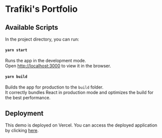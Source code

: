 # Trafiki's Portfolio

## Available Scripts

In the project directory, you can run:

#### `yarn start`

Runs the app in the development mode.<br />
Open [http://localhost:3000](http://localhost:3000) to view it in the browser.


#### `yarn build`

Builds the app for production to the `build` folder.<br />
It correctly bundles React in production mode and optimizes the build for the best performance.

## Deployment
This demo is deployed on Vercel. You can access the deployed application by clicking [here](https://trafiki-dev.vercel.app/).